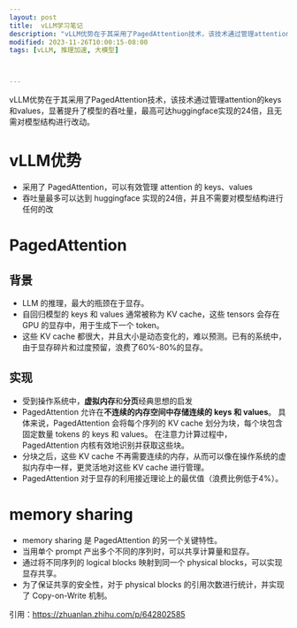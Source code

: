 ```yaml
---
layout: post
title:  vLLM学习笔记
description: "vLLM优势在于其采用了PagedAttention技术，该技术通过管理attention的keys和values，显著提升了模型的吞吐量，最高可达huggingface实现的24倍，且无需对模型结构进行改动。"
modified: 2023-11-26T10:00:15-08:00
tags: [vLLM, 推理加速, 大模型] 



---
```




vLLM优势在于其采用了PagedAttention技术，该技术通过管理attention的keys和values，显著提升了模型的吞吐量，最高可达huggingface实现的24倍，且无需对模型结构进行改动。

<!-- more -->



# vLLM优势

- 采用了 PagedAttention，可以有效管理 attention 的 keys、values
- 吞吐量最多可以达到 huggingface 实现的24倍，并且不需要对模型结构进行任何的改



# PagedAttention

## 背景

- LLM 的推理，最大的瓶颈在于显存。
- 自回归模型的 keys 和 values 通常被称为 KV cache，这些 tensors 会存在 GPU 的显存中，用于生成下一个 token。
- 这些 KV cache 都很大，并且大小是动态变化的，难以预测。已有的系统中，由于显存碎片和过度预留，浪费了60%-80%的显存。

## 实现

- 受到操作系统中，**虚拟内存**和**分页**经典思想的启发
- PagedAttention 允许在**不连续的内存空间中存储连续的 keys 和 values**。 具体来说，PagedAttention 会将每个序列的 KV cache 划分为块，每个块包含固定数量 tokens 的 keys 和 values。 在注意力计算过程中，PagedAttention 内核有效地识别并获取这些块。
- 分块之后，这些 KV cache 不再需要连续的内存，从而可以像在操作系统的虚拟内存中一样，更灵活地对这些 KV cache 进行管理。
- PagedAttention 对于显存的利用接近理论上的最优值（浪费比例低于4%）。



# memory sharing

- memory sharing 是 PagedAttention 的另一个关键特性。
- 当用单个 prompt 产出多个不同的序列时，可以共享计算量和显存。
- 通过将不同序列的 logical blocks 映射到同一个 physical blocks，可以实现显存共享。
- 为了保证共享的安全性，对于 physical blocks 的引用次数进行统计，并实现了 Copy-on-Write 机制。



引用：https://zhuanlan.zhihu.com/p/642802585